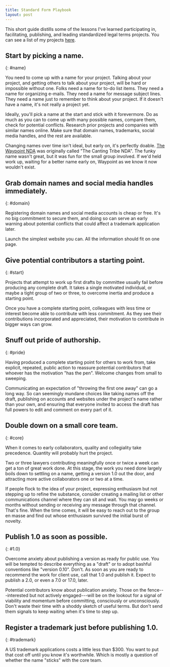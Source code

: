 ```yaml
---
title: Standard Form Playbook
layout: post
---
```


This short guide distills some of the lessons I've learned participating in, facilitating, publishing, and leading standardized legal terms projects. You can see a list of my projects [here](https://projects.kemitchell.com).

## Start by picking a name.
{: #name}

You need to come up with a name for your project.  Talking about your project, and getting others to talk about your project, will be hard or impossible without one.  Folks need a name for to-do list items.  They need a name for organizing e-mails.  They need a name for message subject lines.  They need a name just to remember to think about your project.  If it doesn't have a name, it's not really a project yet.

Ideally, you'll pick a name at the start and stick with it forevermore.  Do as much as you can to come up with many possible names, compare them, check for potential conflicts.  Research prior projects and companies with similar names online.  Make sure that domain names, trademarks, social media handles, and the rest are available.

Changing names over time isn't ideal, but early on, it's perfectly doable.  [The Waypoint NDA](https://waypointnda.com) was originally called "The Canting Tribe NDA".  The funky name wasn't great, but it was fun for the small group involved.  If we'd held work up, waiting for a better name early on, Waypoint as we know it now wouldn't exist.

## Grab domain names and social media handles immediately.
{: #domain}

Registering domain names and social media accounts is cheap or free.  It's no big commitment to secure them, and doing so can serve an early warning about potential conflicts that could affect a trademark application later.

Launch the simplest website you can.  All the information should fit on one page.

## Give potential contributors a starting point.
{: #start}

Projects that attempt to work up first drafts by committee usually fail before producing any complete draft.  It takes a single motivated individual, or maybe a tight group of two or three, to overcome inertia and produce a starting point.

Once you have a complete starting point, colleagues with less time or interest become able to contribute with less commitment.  As they see their contributions incorporated and appreciated, their motivation to contribute in bigger ways can grow.

## Snuff out pride of authorship.
{: #pride}

Having produced a complete starting point for others to work from, take explicit, repeated, public action to reassure potential contributors that whoever has the motivation "has the pen".  Welcome changes from small to sweeping.

Communicating an expectation of "throwing the first one away" can go a long way.  So can seemingly mundane choices like taking names off the draft, publishing on accounts and websites under the project's name rather than your own, and ensuring that everyone invited to access the draft has full powers to edit and comment on every part of it.

## Double down on a small core team.
{: #core}

When it comes to early collaborators, quality and collegiality take precedence.  Quantity will probably hurt the project.

Two or three lawyers contributing meaningfully once or twice a week can get a ton of great work done.  At this stage, the work you need done largely boils down to settling on a name, getting a version 1.0 out the door, and attracting more active collaborators one or two at a time.

If people flock to the idea of your project, expressing enthusiasm but not stepping up to refine the substance, consider creating a mailing list or other communications channel where they can sit and wait.  You may go weeks or months without sending or receiving any message through that channel.  That's fine.  When the time comes, it will be easy to reach out to the group en masse and find out whose enthusiasm survived the initial burst of novelty.

## Publish 1.0 as soon as possible.
{: #1.0}

Overcome anxiety about publishing a version as ready for public use.  You will be tempted to describe everything as a "draft" or to adopt bashful conventions like "version 0.10".  Don't.  As soon as you are ready to recommend the work for client use, call that 1.0 and publish it.  Expect to publish a 2.0, or even a 7.0 or 17.0, later.

Potential contributors know about publication anxiety.  Those on the fence---interested but not actively engaged---will be on the lookout for a signal of viability and momentum before committing, consciously or unconsciously.  Don't waste their time with a shoddy sketch of useful terms.  But don't send them signals to keep waiting when it's time to step up.

## Register a trademark just before publishing 1.0.
{: #trademark}

A US trademark applications costs a little less than $300.  You want to put that cost off until you know it's worthwhile.  Which is mostly a question of whether the name "sticks" with the core team.
